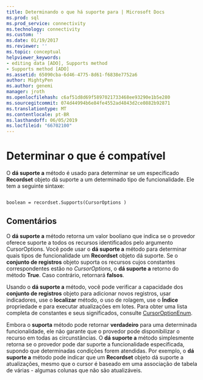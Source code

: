 ```yaml
---
title: Determinando o que há suporte para | Microsoft Docs
ms.prod: sql
ms.prod_service: connectivity
ms.technology: connectivity
ms.custom: ''
ms.date: 01/19/2017
ms.reviewer: ''
ms.topic: conceptual
helpviewer_keywords:
- editing data [ADO], Supports method
- Supports method [ADO]
ms.assetid: 65090cba-6d46-4775-8d61-f6838e7752a6
author: MightyPen
ms.author: genemi
manager: jroth
ms.openlocfilehash: c6af51d8d69f5897021733468ee93290e1b5e280
ms.sourcegitcommit: 074d44994b6e84fe4552ad4843d2ce0882b92871
ms.translationtype: MT
ms.contentlocale: pt-BR
ms.lasthandoff: 06/05/2019
ms.locfileid: "66702100"
---
```

# <a name="determining-what-is-supported"></a>Determinar o que é compatível
O **dá suporte a** método é usado para determinar se um especificado **Recordset** objeto dá suporte a um determinado tipo de funcionalidade. Ele tem a seguinte sintaxe:  
  
```  
  
boolean = recordset.Supports(CursorOptions )  
```  
  
## <a name="remarks"></a>Comentários  
 O **dá suporte a** método retorna um valor booliano que indica se o provedor oferece suporte a todos os recursos identificados pelo argumento CursorOptions. Você pode usar o **dá suporte a** método para determinar quais tipos de funcionalidade um **Recordset** objeto dá suporte. Se o **conjunto de registros** objeto suporta os recursos cujos constantes correspondentes estão no *CursorOptions*, o **dá suporte a** retorno do método **True**. Caso contrário, retornará **falsos**.  
  
 Usando o **dá suporte a** método, você pode verificar a capacidade dos **conjunto de registros** objeto para adicionar novos registros, usar indicadores, use o **localizar** método, o uso de rolagem, use o  **Índice** propriedade e para executar atualizações em lotes. Para obter uma lista completa de constantes e seus significados, consulte [CursorOptionEnum](../../../ado/reference/ado-api/cursoroptionenum.md).  
  
 Embora o **suporta** método pode retornar **verdadeiro** para uma determinada funcionalidade, ele não garante que o provedor pode disponibilizar o recurso em todas as circunstâncias. O **dá suporte a** método simplesmente retorna se o provedor pode dar suporte a funcionalidade especificada, supondo que determinadas condições forem atendidas. Por exemplo, o **dá suporte a** método pode indicar que um **Recordset** objeto dá suporte a atualizações, mesmo que o cursor é baseado em uma associação de tabela de várias - algumas colunas que não são atualizáveis.
